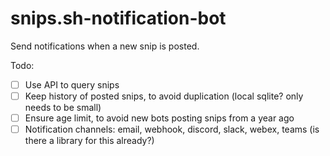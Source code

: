 # snips.sh-notification-bot
Send notifications when a new snip is posted.

Todo:
- [ ] Use API to query snips
- [ ] Keep history of posted snips, to avoid duplication (local sqlite? only needs to be small)
- [ ] Ensure age limit, to avoid new bots posting snips from a year ago
- [ ] Notification channels: email, webhook, discord, slack, webex, teams (is there a library for this already?)
